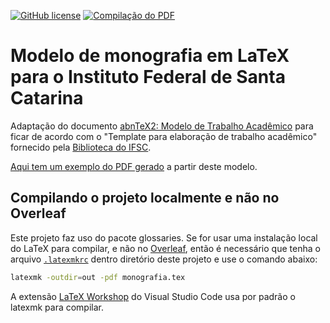 [![GitHub license](https://img.shields.io/badge/license-CC0-blue.svg)](https://raw.githubusercontent.com/emersonmello/modelos-latex/master/LICENSE)
[![Compilação do PDF](https://github.com/emersonmello/monografia-latex-ifsc/actions/workflows/gerar-pdf.yml/badge.svg)](https://github.com/emersonmello/monografia-latex-ifsc/actions/workflows/gerar-pdf.yml)

# Modelo de monografia em LaTeX para o Instituto Federal de Santa Catarina

Adaptação do documento [abnTeX2: Modelo de Trabalho Acadêmico](https://www.ctan.org/pkg/abntex2) para ficar de acordo com o "Template para elaboração de trabalho acadêmico" fornecido pela [Biblioteca do IFSC](https://www.ifsc.edu.br/documentos-uteis).

[Aqui tem um exemplo do PDF gerado](https://github.com/emersonmello/monografia-latex-ifsc/releases) a partir deste modelo.

## Compilando o projeto localmente e não no Overleaf

Este projeto faz uso do pacote glossaries. Se for usar uma instalação local do LaTeX para compilar, e não no [Overleaf](https://www.overleaf.com), então é necessário que tenha o arquivo [`.latexmkrc`](.latexmkrc) dentro diretório deste projeto e use o comando abaixo:
```bash
latexmk -outdir=out -pdf monografia.tex
```
A extensão [LaTeX Workshop](https://marketplace.visualstudio.com/items?itemName=James-Yu.latex-workshop) do Visual Studio Code usa por padrão o latexmk para compilar.